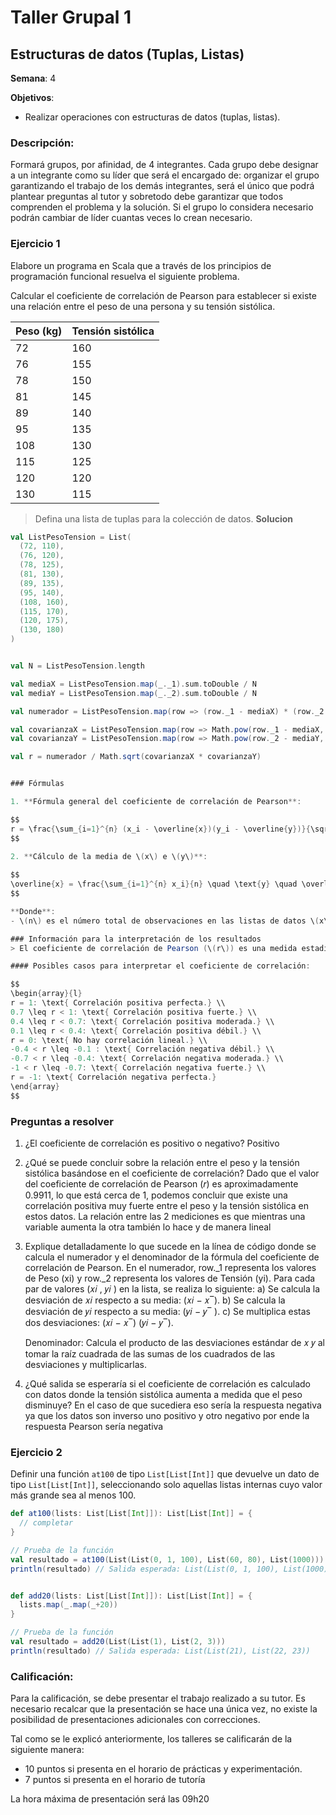 # Taller Grupal  1
## Estructuras de datos (Tuplas, Listas)

**Semana**: 4

**Objetivos**:

- Realizar operaciones con estructuras de datos (tuplas, listas).

### Descripción:

Formará grupos, por afinidad, de 4 integrantes. Cada grupo debe designar a un integrante como su líder que será el encargado de: organizar el grupo garantizando el trabajo de los demás integrantes, será el único que podrá plantear preguntas al tutor y sobretodo debe garantizar que todos comprenden el problema y la solución. Si el grupo lo considera necesario podrán cambiar de líder cuantas veces lo crean necesario.

### Ejercicio 1

Elabore un programa en Scala que a través de los principios de programación funcional resuelva el siguiente problema.

Calcular el coeficiente de correlación de Pearson para establecer si existe una relación entre el peso de una persona y su tensión sistólica.

| Peso (kg) | Tensión sistólica |
|-----------|--------------------|
| 72        | 160                |
| 76        | 155                |
| 78        | 150                |
| 81        | 145                |
| 89        | 140                |
| 95        | 135                |
| 108       | 130                |
| 115       | 125                |
| 120       | 120                |
| 130       | 115                |


> Defina una lista de tuplas para la colección de datos.
**Solucion**
```scala
val ListPesoTension = List(
  (72, 110),
  (76, 120),
  (78, 125),
  (81, 130),
  (89, 135),
  (95, 140),
  (108, 160),
  (115, 170),
  (120, 175),
  (130, 180)
)


val N = ListPesoTension.length

val mediaX = ListPesoTension.map(_._1).sum.toDouble / N
val mediaY = ListPesoTension.map(_._2).sum.toDouble / N

val numerador = ListPesoTension.map(row => (row._1 - mediaX) * (row._2 - mediaY)).sum

val covarianzaX = ListPesoTension.map(row => Math.pow(row._1 - mediaX, 2)).sum
val covarianzaY = ListPesoTension.map(row => Math.pow(row._2 - mediaY, 2)).sum

val r = numerador / Math.sqrt(covarianzaX * covarianzaY)


### Fórmulas

1. **Fórmula general del coeficiente de correlación de Pearson**:

$$
r = \frac{\sum_{i=1}^{n} (x_i - \overline{x})(y_i - \overline{y})}{\sqrt{\sum_{i=1}^{n} (x_i - \overline{x})^2} \sqrt{\sum_{i=1}^{n} (y_i - \overline{y})^2}}
$$

2. **Cálculo de la media de \(x\) e \(y\)**:
   
$$
\overline{x} = \frac{\sum_{i=1}^{n} x_i}{n} \quad \text{y} \quad \overline{y} = \frac{\sum_{i=1}^{n} y_i}{n}
$$

**Donde**:
- \(n\) es el número total de observaciones en las listas de datos \(x\) e \(y\).

### Información para la interpretación de los resultados
> El coeficiente de correlación de Pearson (\(r\)) es una medida estadística que indica la fuerza y la dirección de la relación lineal entre dos variables. Es útil para determinar si un cambio en una variable se asocia con un cambio en la otra y qué tan fuerte es esa relación. Los valores de \(r\) van de -1 a 1.

#### Posibles casos para interpretar el coeficiente de correlación:

$$
\begin{array}{l}
r = 1: \text{ Correlación positiva perfecta.} \\
0.7 \leq r < 1: \text{ Correlación positiva fuerte.} \\
0.4 \leq r < 0.7: \text{ Correlación positiva moderada.} \\
0.1 \leq r < 0.4: \text{ Correlación positiva débil.} \\
r = 0: \text{ No hay correlación lineal.} \\
-0.4 < r \leq -0.1 : \text{ Correlación negativa débil.} \\
-0.7 < r \leq -0.4: \text{ Correlación negativa moderada.} \\
-1 < r \leq -0.7: \text{ Correlación negativa fuerte.} \\
r = -1: \text{ Correlación negativa perfecta.}
\end{array}
$$
```

### Preguntas a resolver
1. ¿El coeficiente de correlación es positivo o negativo?
    Positivo
2. ¿Qué se puede concluir sobre la relación entre el peso y la tensión sistólica basándose en el coeficiente de correlación?
    Dado que el valor del coeficiente de correlación de Pearson (𝑟) es aproximadamente 0.9911, lo que está cerca de 1, podemos concluir que existe una correlación positiva muy
    fuerte entre el peso y la tensión sistólica en estos datos. La relación entre las 2 mediciones es que mientras una variable aumenta la otra también lo hace y de manera lineal
3. Explique detalladamente lo que sucede en la línea de código donde se calcula el numerador y el denominador de la fórmula del coeficiente de correlación de Pearson.
    En el numerador, row._1 representa los valores de Peso (xi) y row._2 representa los valores de Tensión (yi). Para cada par de valores (𝑥𝑖 , 𝑦𝑖 ) en la lista, se realiza lo siguiente:
      a) Se calcula la desviación de 𝑥𝑖 respecto a su media: (𝑥𝑖 − 𝑥‾).
      b) Se calcula la desviación de 𝑦𝑖 respecto a su media: (𝑦𝑖 − 𝑦‾ ).
      c) Se multiplica estas dos desviaciones: (𝑥𝑖 − 𝑥‾) (𝑦𝑖 − 𝑦‾).

    Denominador: Calcula el producto de las desviaciones estándar de 𝑥 𝑦 al tomar la raíz cuadrada de las sumas de los cuadrados de las desviaciones y multiplicarlas.
4. ¿Qué salida se esperaría si el coeficiente de correlación es calculado con datos donde la tensión sistólica aumenta a medida que el peso disminuye?
    En el caso de que sucediera eso sería la respuesta negativa ya que los datos son inverso uno positivo y otro negativo por ende la respuesta Pearson sería negativa

   
### Ejercicio 2
Definir una función `at100` de tipo `List[List[Int]]` que devuelve un dato de tipo `List[List[Int]]`, seleccionando solo aquellas listas internas cuyo valor más grande sea al menos 100.

```Scala
def at100(lists: List[List[Int]]): List[List[Int]] = {
  // completar
}

// Prueba de la función
val resultado = at100(List(List(0, 1, 100), List(60, 80), List(1000)))
println(resultado) // Salida esperada: List(List(0, 1, 100), List(1000))


```

```scala

def add20(lists: List[List[Int]]): List[List[Int]] = {
  lists.map(_.map(_+20))
}

// Prueba de la función
val resultado = add20(List(List(1), List(2, 3)))
println(resultado) // Salida esperada: List(List(21), List(22, 23))

```
### Calificación:

Para la calificación, se debe presentar el trabajo realizado a su tutor. Es necesario recalcar que la presentación se hace una única vez, no existe la posibilidad de presentaciones adicionales con correcciones. 

Tal como se le explicó anteriormente, los talleres se calificarán de la siguiente manera:

- 10 puntos si presenta en el horario de prácticas y experimentación.
- 7 puntos si presenta en el horario de tutoría

La hora máxima de presentación será las 09h20
